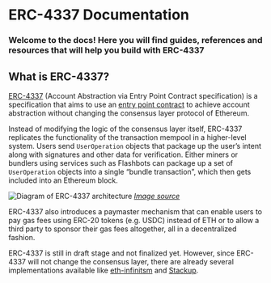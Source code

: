# ERC-4337 Documentation
### Welcome to the docs! Here you will find guides, references and resources that will help you build with ERC-4337

## What is ERC-4337?
[ERC-4337](https://eips.ethereum.org/EIPS/eip-4337) (Account Abstraction via Entry Point Contract specification) is a specification that aims to use an [entry point contract](/docs/understanding-ERC-4337/entry-point-contract) to achieve account abstraction without changing the consensus layer protocol of Ethereum.

Instead of modifying the logic of the consensus layer itself, ERC-4337 replicates the functionality of the transaction mempool in a higher-level system. Users send `UserOperation` objects that package up the user’s intent along with signatures and other data for verification. Either miners or bundlers using services such as Flashbots can package up a set of `UserOperation` objects into a single “bundle transaction”, which then gets included into an Ethereum block.

![Diagram of ERC-4337 architecture](./4337-diagram.png)
*[Image source](https://medium.com/infinitism/erc-4337-account-abstraction-without-ethereum-protocol-changes-d75c9d94dc4a)*



ERC-4337 also introduces a paymaster mechanism that can enable users to pay gas fees using ERC-20 tokens (e.g. USDC) instead of ETH or to allow a third party to sponsor their gas fees altogether, all in a decentralized fashion.


ERC-4337 is still in draft stage and not finalized yet. However, since ERC-4337 will not change the consensus layer, there are already several implementations available like [eth-infinitsm](https://github.com/eth-infinitism/account-abstraction) and [Stackup](https://github.com/stackup-wallet).

